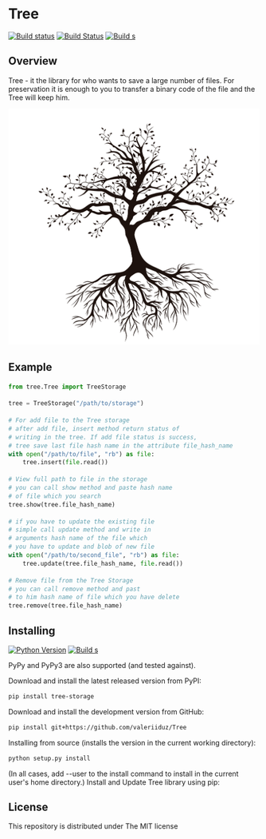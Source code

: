 # Tree

[![Build status](https://ci.appveyor.com/api/projects/status/q3qla5acuod7opsc/branch/master?svg=true)](https://ci.appveyor.com/project/valeriiduz/tree/branch/master)
[![Build Status](https://travis-ci.org/valeriiduz/Tree.svg?branch=master)](https://travis-ci.org/valeriiduz/Tree)
[![Build s](https://readthedocs.org/projects/tree/badge/?version=latest)]()

## Overview

Tree - it the library for who wants to save a large number of files.
For preservation it is enough to you to transfer a binary code of the file and the Tree will keep him.

![Tree image](https://raw.githubusercontent.com/valeriiduz/Tree/master/docs/_static/tree.jpg)

## Example


```python
from tree.Tree import TreeStorage

tree = TreeStorage("/path/to/storage")

# For add file to the Tree storage
# after add file, insert method return status of
# writing in the tree. If add file status is success,
# tree save last file hash name in the attribute file_hash_name
with open("/path/to/file", "rb") as file:
    tree.insert(file.read())

# View full path to file in the storage 
# you can call show method and paste hash name 
# of file which you search
tree.show(tree.file_hash_name)

# if you have to update the existing file
# simple call update method and write in 
# arguments hash name of the file which 
# you have to update and blob of new file
with open("/path/to/second_file", "rb") as file:
    tree.update(tree.file_hash_name, file.read())
    
# Remove file from the Tree Storage
# you can call remove method and past 
# to him hash name of file which you have delete
tree.remove(tree.file_hash_name)

```

## Installing

[![Python Version](https://img.shields.io/pypi/pyversions/tree-storage.svg)]()
[![Build s](https://img.shields.io/pypi/v/tree-storage.svg)]()

PyPy and PyPy3 are also supported (and tested against).

Download and install the latest released version from PyPI:
```bash
pip install tree-storage
```

Download and install the development version from GitHub:
```bash
pip install git+https://github.com/valeriiduz/Tree
```

Installing from source (installs the version in the current working directory):
```bash
python setup.py install
```

(In all cases, add --user to the install command to install in the current user's home directory.)
Install and Update Tree library using pip:

## License

This repository is distributed under The MIT license
